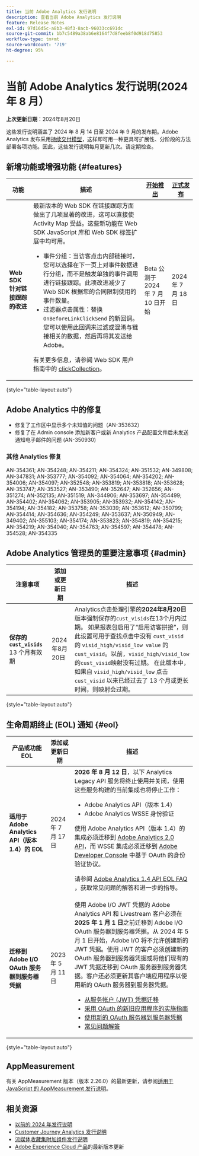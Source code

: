 ```yaml
---
title: 当前 Adobe Analytics 发行说明
description: 查看当前 Adobe Analytics 发行说明
feature: Release Notes
exl-id: 97d16d5c-a8b3-48f3-8acb-96033cc691dc
source-git-commit: bb7c5489a38ab6e8164f7d8feeb8f0d918d75853
workflow-type: tm+mt
source-wordcount: '719'
ht-degree: 95%

---
```


# 当前 Adobe Analytics 发行说明(2024 年 8 月）

**上次更新日期**：2024年8月20日

这些发行说明涵盖了 2024 年 8 月 14 日至 2024 年 9 月的发布期。Adobe Analytics 发布采用[持续交付模型](releases.md)，这样即可用一种更具可扩展性、分阶段的方法部署各项功能。因此，这些发行说明每月更新几次。请定期检查。

## 新增功能或增强功能 {#features}

| 功能 | 描述 | [开始推出](releases.md) | [正式发布](releases.md) |
| ----------- | ---------- | ------- | ---- |
| **Web SDK 针对链接跟踪的改进** | 最新版本的 Web SDK 在链接跟踪方面做出了几项显著的改进，这可以直接使 Activity Map 受益。这些新功能在 Web SDK JavaScript 库和 Web SDK 标签扩展中均可用。<ul><li>事件分组：当访客点击内部链接时，您可以选择在下一页上对事件数据进行分组，而不是触发单独的事件调用进行链接跟踪。此项改进减少了 Web SDK 根据您的合同限制使用的事件数量。</li><li>过滤器点击属性：替换 `OnBeforeLinkClickSend` 的新回调。您可以使用此回调来过滤或混淆与链接相关的数据，然后再将其发送给 Adobe。</li></ul><p>有关更多信息，请参阅 Web SDK 用户指南中的 [clickCollection](https://experienceleague.adobe.com/zh-hans/docs/experience-platform/web-sdk/commands/configure/clickcollection)。</p> | Beta 公测于 2024 年 7 月 10 日开始 | 2024 年 7 月 18 日 |

{style="table-layout:auto"}

## Adobe Analytics 中的修复

* 修复了工作区中显示多个未知值的问题（AN-353632）
* 修复了在 Admin console 添加新客户或新 Analytics 产品配置文件后未发送通知电子邮件的问题 (AN-350930)

### 其他 Analytics 修复

AN-354361; AN-354248; AN-354211; AN-354324; AN-351532; AN-349808; AN-347831; AN-353777; AN-354092; AN-354064; AN-354202; AN-354006; AN-354097; AN-352548; AN-353819; AN-353818; AN-353628; AN-353747; AN-353527; AN-353490; AN-352647; AN-352656; AN-351274; AN-352135; AN-351519; AN-344906; AN-353697; AN-354499; AN-354402; AN-354062; AN-353905; AN-353932; AN-354142; AN-354194; AN-354182; AN-353758; AN-353039; AN-353612; AN-350799; AN-354414; AN-354636; AN-354249; AN-353637; AN-350949; AN-349402; AN-355103; AN-354174; AN-353823; AN-354819; AN-354215; AN-354219; AN-354040; AN-354763; AN-354597; AN-354478; AN-354528; AN-354335

## Adobe Analytics 管理员的重要注意事项 {#admin}

| 注意事项 | 添加或更新日期 | 描述 |
| ----------- | ---------- | ---------- |
| **保存的`cust_visids`** 13 个月有效期 | 2024年8月20日 | Analytics点击处理引擎的&#x200B;**2024年8月20日**&#x200B;版本强制保存的`cust_visids`在13个月内过期。 如果报表包启用了“启用访客拼接”，则此设置可用于查找点击中没有 `cust_visid` 的 `visid_high/visid_low value` 的 `cust_visid`。以前，`visid_high/visid_low`的`cust_visid`映射没有过期。 在此版本中，如果自 `visid_high/visid_low` 点击 `cust_visid` 以来已经过去了 13 个月或更长时间，则映射会过期。 |

{style="table-layout:auto"}

## 生命周期终止 (EOL) 通知 {#eol}

| 产品或功能 EOL | 添加或更新日期 | 描述 |
| --- | --- | --- |
| **适用于 Adobe Analytics API（版本 1.4）的 EOL** | 2024 年 7 月 17日 | **2026 年 8 月 12 日**，以下 Analytics Legacy API 服务将终止使用并关闭，使用这些服务构建的当前集成也将停止工作：<ul><li>Adobe Analytics API（版本 1.4）</li><li>Adobe Analytics WSSE 身份验证</li></ul><p>使用 Adobe Analytics API（版本 1.4）的集成必须迁移到 [Adobe Analytics 2.0 API](https://developer.adobe.com/analytics-apis/docs/2.0/)，而 WSSE 集成必须迁移到 [Adobe Developer Console](https://developer.adobe.com/console) 中基于 OAuth 的身份验证协议。</p><p>请参阅  [Adobe Analytics 1.4 API EOL FAQ](/help/admin/c-admin-api/c-admin-14-api-eol.md) ，获取常见问题的解答和进一步的指导。</p> |
| **迁移到 Adobe I/O OAuth 服务器到服务器凭据** | 2023 年 5 月 11 日 | 使用 Adobe I/O JWT 凭据的 Adobe Analytics API 和 Livestream 客户必须在 **2025 年 1 月 1 日**&#x200B;之前迁移到 Adobe I/O OAuth 服务器到服务器凭据。从 2024 年 5 月 1 日开始，Adobe I/O 将不允许创建新的 JWT 凭据。使用 JWT 的客户必须创建新的 OAuth 服务器到服务器凭据或将他们现有的 JWT 凭据迁移到 OAuth 服务器到服务器凭据。客户还必须更新其客户端应用程序以使用新的 OAuth 服务器到服务器凭据。 <ul><li>[从服务帐户 (JWT) 凭据迁移](https://developer.adobe.com/developer-console/docs/guides/authentication/ServerToServerAuthentication/migration/)</li><li>[采用 OAuth 的新旧应用程序的实施指南](https://developer.adobe.com/developer-console/docs/guides/authentication/ServerToServerAuthentication/implementation/)<li>[使用新的 OAuth 服务器到服务器凭据](https://developer.adobe.com/developer-console/docs/guides/authentication/ServerToServerAuthentication/implementation/)</li><li>[常见问题解答](https://developer.adobe.com/developer-console/docs/guides/authentication/ServerToServerAuthentication/faqs/)</li></ul> |

{style="table-layout:auto"}

## AppMeasurement

有关 AppMeasurement 版本（版本 2.26.0）的最新更新，请参阅[适用于 JavaScript 的 AppMeasurement 发行说明](https://experienceleague.adobe.com/docs/analytics/implementation/appmeasurement-updates.html?lang=zh-Hans)。


## 相关资源

* [以前的 2024 年发行说明](/help/release-notes/2024.md)
* [Customer Journey Analytics 发行说明](https://experienceleague.adobe.com/docs/analytics-platform/using/releases/latest.html?lang=zh-Hans)
* [流媒体收藏集附加组件发行说明](https://experienceleague.adobe.com/docs/media-analytics/using/additional-resources/release-notes.html?lang=zh-Hans)
* [Adobe Experience Cloud 产品](https://business.adobe.com/products/adobe-experience-cloud-products.html)的最新版本更新
